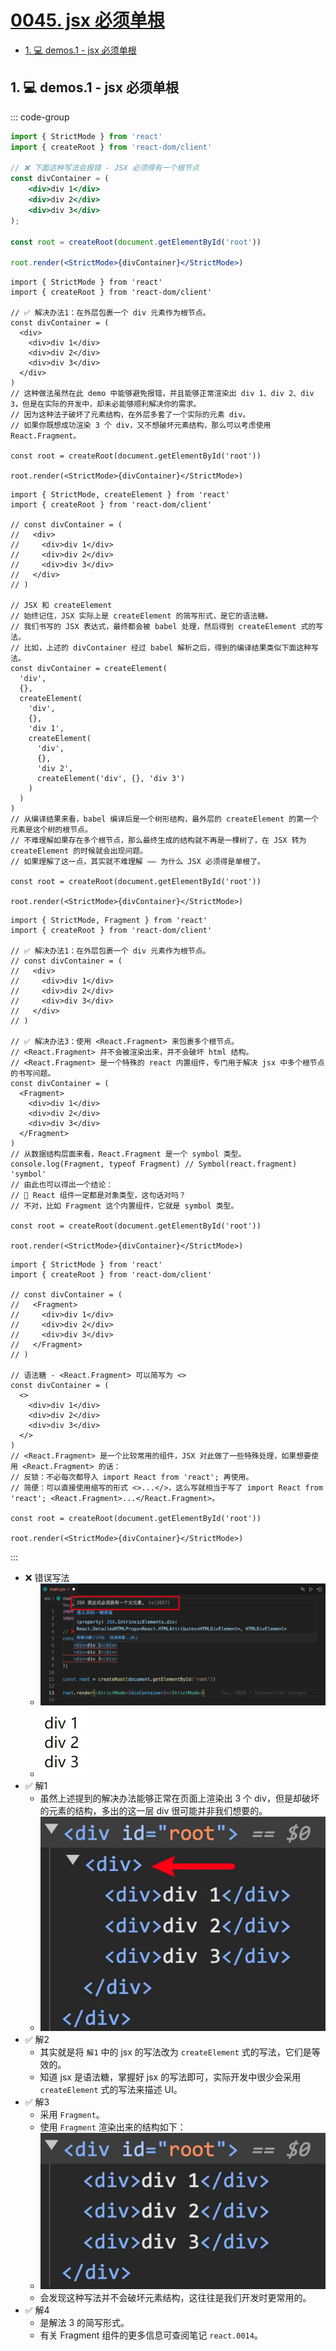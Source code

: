 # [0045. jsx 必须单根](https://github.com/Tdahuyou/react/tree/main/0045.%20jsx%20%E5%BF%85%E9%A1%BB%E5%8D%95%E6%A0%B9)

<!-- region:toc -->
- [1. 💻 demos.1 - jsx 必须单根](#1--demos1---jsx-必须单根)
<!-- endregion:toc -->

## 1. 💻 demos.1 - jsx 必须单根

::: code-group

```jsx [❌ 错误写法]
import { StrictMode } from 'react'
import { createRoot } from 'react-dom/client'

// ❌ 下面这种写法会报错 - JSX 必须得有一个根节点
const divContainer = (
    <div>div 1</div>
    <div>div 2</div>
    <div>div 3</div>
);

const root = createRoot(document.getElementById('root'))

root.render(<StrictMode>{divContainer}</StrictMode>)
```

```jsx{6,10} [✅ 解1]
import { StrictMode } from 'react'
import { createRoot } from 'react-dom/client'

// ✅ 解决办法1：在外层包裹一个 div 元素作为根节点。
const divContainer = (
  <div>
    <div>div 1</div>
    <div>div 2</div>
    <div>div 3</div>
  </div>
)
// 这种做法虽然在此 demo 中能够避免报错，并且能够正常渲染出 div 1、div 2、div 3，但是在实际的开发中，却未必能够顺利解决你的需求。
// 因为这种法子破坏了元素结构，在外层多套了一个实际的元素 div。
// 如果你既想成功渲染 3 个 div，又不想破坏元素结构，那么可以考虑使用 React.Fragment。

const root = createRoot(document.getElementById('root'))

root.render(<StrictMode>{divContainer}</StrictMode>)
```

```jsx{4-10,16-30} [✅ 解2]
import { StrictMode, createElement } from 'react'
import { createRoot } from 'react-dom/client'

// const divContainer = (
//   <div>
//     <div>div 1</div>
//     <div>div 2</div>
//     <div>div 3</div>
//   </div>
// )

// JSX 和 createElement
// 始终记住，JSX 实际上是 createElement 的简写形式，是它的语法糖。
// 我们书写的 JSX 表达式，最终都会被 babel 处理，然后得到 createElement 式的写法。
// 比如，上述的 divContainer 经过 babel 解析之后，得到的编译结果类似下面这种写法。
const divContainer = createElement(
  'div',
  {},
  createElement(
    'div',
    {},
    'div 1',
    createElement(
      'div',
      {},
      'div 2',
      createElement('div', {}, 'div 3')
    )
  )
)
// 从编译结果来看，babel 编译后是一个树形结构，最外层的 createElement 的第一个元素是这个树的根节点。
// 不难理解如果存在多个根节点，那么最终生成的结构就不再是一棵树了，在 JSX 转为 createElement 的时候就会出现问题。
// 如果理解了这一点，其实就不难理解 —— 为什么 JSX 必须得是单根了。

const root = createRoot(document.getElementById('root'))

root.render(<StrictMode>{divContainer}</StrictMode>)
```

```jsx{17,21,26,27} [✅ 解3]
import { StrictMode, Fragment } from 'react'
import { createRoot } from 'react-dom/client'

// ✅ 解决办法1：在外层包裹一个 div 元素作为根节点。
// const divContainer = (
//   <div>
//     <div>div 1</div>
//     <div>div 2</div>
//     <div>div 3</div>
//   </div>
// )

// ✅ 解决办法3：使用 <React.Fragment> 来包裹多个根节点。
// <React.Fragment> 并不会被渲染出来，并不会破坏 html 结构。
// <React.Fragment> 是一个特殊的 react 内置组件，专门用于解决 jsx 中多个根节点的书写问题。
const divContainer = (
  <Fragment>
    <div>div 1</div>
    <div>div 2</div>
    <div>div 3</div>
  </Fragment>
)
// 从数据结构层面来看，React.Fragment 是一个 symbol 类型。
console.log(Fragment, typeof Fragment) // Symbol(react.fragment) 'symbol'
// 由此也可以得出一个结论：
// 🤔 React 组件一定都是对象类型，这句话对吗？
// 不对，比如 Fragment 这个内置组件，它就是 symbol 类型。

const root = createRoot(document.getElementById('root'))

root.render(<StrictMode>{divContainer}</StrictMode>)
```

```jsx{14,18} [✅ 解4]
import { StrictMode } from 'react'
import { createRoot } from 'react-dom/client'

// const divContainer = (
//   <Fragment>
//     <div>div 1</div>
//     <div>div 2</div>
//     <div>div 3</div>
//   </Fragment>
// )

// 语法糖 - <React.Fragment> 可以简写为 <>
const divContainer = (
  <>
    <div>div 1</div>
    <div>div 2</div>
    <div>div 3</div>
  </>
)
// <React.Fragment> 是一个比较常用的组件，JSX 对此做了一些特殊处理，如果想要使用 <React.Fragment> 的话：
// 反锁：不必每次都导入 import React from 'react'; 再使用。
// 简便：可以直接使用缩写的形式 <>...</>，这么写就相当于写了 import React from 'react'; <React.Fragment>...</React.Fragment>。

const root = createRoot(document.getElementById('root'))

root.render(<StrictMode>{divContainer}</StrictMode>)
```

:::

- ❌ 错误写法
  - ![](assets/2025-02-10-21-35-35.png)
  - ![](assets/2025-02-10-21-35-51.png)
- ✅ 解1
  - 虽然上述提到的解决办法能够正常在页面上渲染出 3 个 div，但是却破坏的元素的结构，多出的这一层 div 很可能并非我们想要的。
  - ![](assets/2025-02-10-21-36-23.png)
- ✅ 解2
  - 其实就是将 `解1` 中的 jsx 的写法改为 `createElement` 式的写法，它们是等效的。
  - 知道 jsx 是语法糖，掌握好 jsx 的写法即可，实际开发中很少会采用 `createElement` 式的写法来描述 UI。
- ✅ 解3
  - 采用 `Fragment`。
  - 使用 `Fragment` 渲染出来的结构如下：
  - ![](assets/2025-02-10-21-43-05.png)
  - 会发现这种写法并不会破坏元素结构，这往往是我们开发时更常用的。
- ✅ 解4
  - 是解法 3 的简写形式。
  - 有关 Fragment 组件的更多信息可查阅笔记 `react.0014`。

